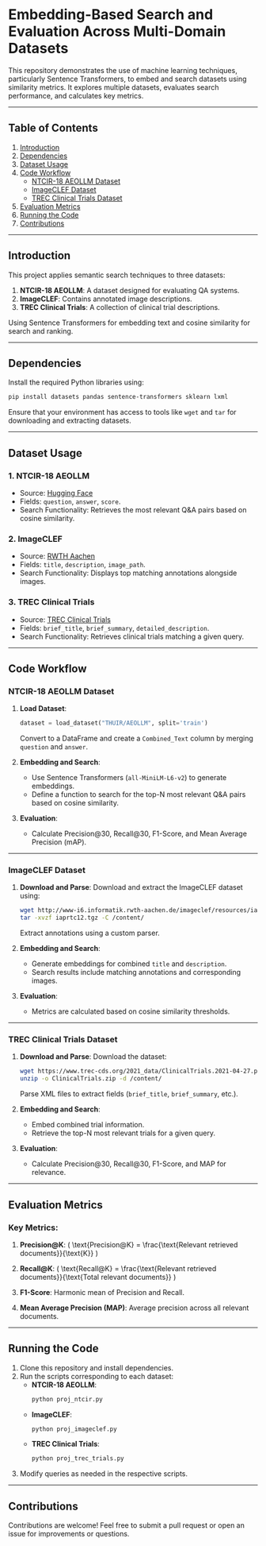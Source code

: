 # Embedding-Based Search and Evaluation Across Multi-Domain Datasets

This repository demonstrates the use of machine learning techniques, particularly Sentence Transformers, to embed and search datasets using similarity metrics. It explores multiple datasets, evaluates search performance, and calculates key metrics.

---

## Table of Contents

1. [Introduction](#introduction)
2. [Dependencies](#dependencies)
3. [Dataset Usage](#dataset-usage)
4. [Code Workflow](#code-workflow)
    - [NTCIR-18 AEOLLM Dataset](#ntcir-18-aeollm-dataset)
    - [ImageCLEF Dataset](#imageclef-dataset)
    - [TREC Clinical Trials Dataset](#trec-clinical-trials-dataset)
5. [Evaluation Metrics](#evaluation-metrics)
6. [Running the Code](#running-the-code)
7. [Contributions](#contributions)

---

## Introduction

This project applies semantic search techniques to three datasets:
1. **NTCIR-18 AEOLLM**: A dataset designed for evaluating QA systems.
2. **ImageCLEF**: Contains annotated image descriptions.
3. **TREC Clinical Trials**: A collection of clinical trial descriptions.

Using Sentence Transformers for embedding text and cosine similarity for search and ranking.

---

## Dependencies

Install the required Python libraries using:

```bash
pip install datasets pandas sentence-transformers sklearn lxml
```

Ensure that your environment has access to tools like `wget` and `tar` for downloading and extracting datasets.

---

## Dataset Usage

### 1. NTCIR-18 AEOLLM
- Source: [Hugging Face](https://huggingface.co/datasets/THUIR/AEOLLM)
- Fields: `question`, `answer`, `score`.
- Search Functionality: Retrieves the most relevant Q&A pairs based on cosine similarity.

### 2. ImageCLEF
- Source: [RWTH Aachen](http://www-i6.informatik.rwth-aachen.de/imageclef/resources/iaprtc12.tgz)
- Fields: `title`, `description`, `image_path`.
- Search Functionality: Displays top matching annotations alongside images.

### 3. TREC Clinical Trials
- Source: [TREC Clinical Trials](https://www.trec-cds.org/2021.html#documents)
- Fields: `brief_title`, `brief_summary`, `detailed_description`.
- Search Functionality: Retrieves clinical trials matching a given query.

---

## Code Workflow

### NTCIR-18 AEOLLM Dataset

1. **Load Dataset**:
   ```python
   dataset = load_dataset("THUIR/AEOLLM", split='train')
   ```
   Convert to a DataFrame and create a `Combined_Text` column by merging `question` and `answer`.

2. **Embedding and Search**:
   - Use Sentence Transformers (`all-MiniLM-L6-v2`) to generate embeddings.
   - Define a function to search for the top-N most relevant Q&A pairs based on cosine similarity.

3. **Evaluation**:
   - Calculate Precision@30, Recall@30, F1-Score, and Mean Average Precision (mAP).

---

### ImageCLEF Dataset

1. **Download and Parse**:
   Download and extract the ImageCLEF dataset using:
   ```bash
   wget http://www-i6.informatik.rwth-aachen.de/imageclef/resources/iaprtc12.tgz -O iaprtc12.tgz
   tar -xvzf iaprtc12.tgz -C /content/
   ```

   Extract annotations using a custom parser.

2. **Embedding and Search**:
   - Generate embeddings for combined `title` and `description`.
   - Search results include matching annotations and corresponding images.

3. **Evaluation**:
   - Metrics are calculated based on cosine similarity thresholds.

---

### TREC Clinical Trials Dataset

1. **Download and Parse**:
   Download the dataset:
   ```bash
   wget https://www.trec-cds.org/2021_data/ClinicalTrials.2021-04-27.part1.zip -O ClinicalTrials.zip
   unzip -o ClinicalTrials.zip -d /content/
   ```

   Parse XML files to extract fields (`brief_title`, `brief_summary`, etc.).

2. **Embedding and Search**:
   - Embed combined trial information.
   - Retrieve the top-N most relevant trials for a given query.

3. **Evaluation**:
   - Calculate Precision@30, Recall@30, F1-Score, and MAP for relevance.

---

## Evaluation Metrics

### Key Metrics:
1. **Precision@K**:
   \( \text{Precision@K} = \frac{\text{Relevant retrieved documents}}{\text{K}} \)

2. **Recall@K**:
   \( \text{Recall@K} = \frac{\text{Relevant retrieved documents}}{\text{Total relevant documents}} \)

3. **F1-Score**:
   Harmonic mean of Precision and Recall.

4. **Mean Average Precision (MAP)**:
   Average precision across all relevant documents.

---

## Running the Code

1. Clone this repository and install dependencies.
2. Run the scripts corresponding to each dataset:
   - **NTCIR-18 AEOLLM**:
     ```bash
     python proj_ntcir.py
     ```
   - **ImageCLEF**:
     ```bash
     python proj_imageclef.py
     ```
   - **TREC Clinical Trials**:
     ```bash
     python proj_trec_trials.py
     ```
3. Modify queries as needed in the respective scripts.

---

## Contributions

Contributions are welcome! Feel free to submit a pull request or open an issue for improvements or questions.
